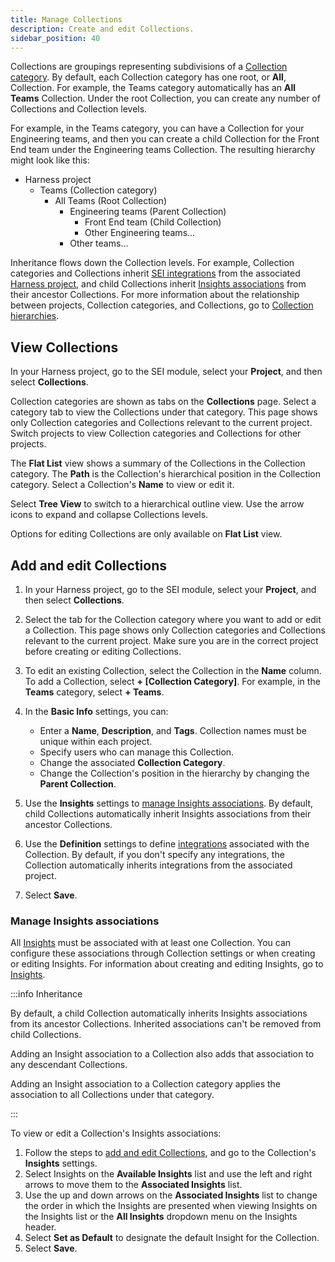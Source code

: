 ```yaml
---
title: Manage Collections
description: Create and edit Collections.
sidebar_position: 40
---
```


Collections are groupings representing subdivisions of a [Collection category](/docs/software-engineering-insights/sei-projects-and-collections/manage-collection-cat). By default, each Collection category has one root, or **All**, Collection. For example, the Teams category automatically has an **All Teams** Collection. Under the root Collection, you can create any number of Collections and Collection levels.

For example, in the Teams category, you can have a Collection for your Engineering teams, and then you can create a child Collection for the Front End team under the Engineering teams Collection. The resulting hierarchy might look like this:

* Harness project
  * Teams (Collection category)
    * All Teams (Root Collection)
      * Engineering teams (Parent Collection)
        * Front End team (Child Collection)
        * Other Engineering teams...
      * Other teams...

Inheritance flows down the Collection levels. For example, Collection categories and Collections inherit [SEI integrations](/docs/category/integrations) from the associated [Harness project](/docs/category/organizations-and-projects), and child Collections inherit [Insights associations](#manage-insights-associations) from their ancestor Collections. For more information about the relationship between projects, Collection categories, and Collections, go to [Collection hierarchies](/docs/software-engineering-insights/sei-projects-and-collections/manage-collection-cat).

## View Collections

In your Harness project, go to the SEI module, select your **Project**, and then select **Collections**.

<!-- image: where to find Collections list -->

Collection categories are shown as tabs on the **Collections** page. Select a category tab to view the Collections under that category. This page shows only Collection categories and Collections relevant to the current project. Switch projects to view Collection categories and Collections for other projects.

<!-- image: Collections list page -->

The **Flat List** view shows a summary of the Collections in the Collection category. The **Path** is the Collection's hierarchical position in the Collection category. Select a Collection's **Name** to view or edit it.

<!-- image: Collections - Flat List view -->

Select **Tree View** to switch to a hierarchical outline view. Use the arrow icons to expand and collapse Collections levels.

Options for editing Collections are only available on **Flat List** view.

<!-- image: Collections - tree view -->

## Add and edit Collections

1. In your Harness project, go to the SEI module, select your **Project**, and then select **Collections**.
2. Select the tab for the Collection category where you want to add or edit a Collection. This page shows only Collection categories and Collections relevant to the current project. Make sure you are in the correct project before creating or editing Collections.
3. To edit an existing Collection, select the Collection in the **Name** column. To add a Collection, select **+ [Collection Category]**. For example, in the **Teams** category, select **+ Teams**.
4. In the **Basic Info** settings, you can:

   * Enter a **Name**, **Description**, and **Tags**. Collection names must be unique within each project.
   * Specify users who can manage this Collection.
   * Change the associated **Collection Category**.
   * Change the Collection's position in the hierarchy by changing the **Parent Collection**.

5. Use the **Insights** settings to [manage Insights associations](#manage-insights-associations). By default, child Collections automatically inherit Insights associations from their ancestor Collections.
6. Use the **Definition** settings to define [integrations](/docs/category/integrations) associated with the Collection. By default, if you don't specify any integrations, the Collection automatically inherits integrations from the associated project.
7. Select **Save**.

### Manage Insights associations

All [Insights](/docs/category/sei-insights) must be associated with at least one Collection. You can configure these associations through Collection settings or when creating or editing Insights. For information about creating and editing Insights, go to [Insights](/docs/category/sei-insights).

:::info Inheritance

By default, a child Collection automatically inherits Insights associations from its ancestor Collections. Inherited associations can't be removed from child Collections.

Adding an Insight association to a Collection also adds that association to any descendant Collections.

Adding an Insight association to a Collection category applies the association to all Collections under that category.

:::

To view or edit a Collection's Insights associations:

1. Follow the steps to [add and edit Collections](#add-and-edit-collections), and go to the Collection's **Insights** settings.
2. Select Insights on the **Available Insights** list and use the left and right arrows to move them to the **Associated Insights** list.
3. Use the up and down arrows on the **Associated Insights** list to change the order in which the Insights are presented when viewing Insights on the Insights list or the **All Insights** dropdown menu on the Insights header.
4. Select **Set as Default** to designate the default Insight for the Collection.
5. Select **Save**.
